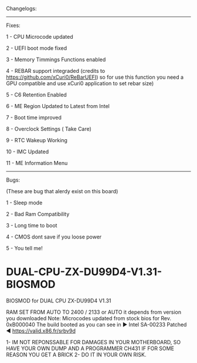 
Changelogs:

-------------------------------------------
Fixes:

1 - CPU Microcode updated
 
2 - UEFI boot mode fixed

3 - Memory Timmings Functions enabled

4 - REBAR support integraded (credits to https://github.com/xCuri0/ReBarUEFI) so for use this function you need a GPU compatible and use xCuri0 application to set rebar size) 

5 - C6 Retention Enabled

6 - ME Region Updated to Latest from Intel

7 - Boot time improved

8 - Overclock Settings ( Take Care)

9 - RTC Wakeup Working

10 - IMC Updated

11 - ME Information Menu

-------------------------------------------

Bugs:



(These are bug that alerdy exist on this board)

1 - Sleep mode

2 - Bad Ram Compatibility

3 - Long time to boot

4 - CMOS dont save if you loose power

5 - You tell me!




# DUAL-CPU-ZX-DU99D4-V1.31-BIOSMOD
BIOSMOD for DUAL CPU ZX-DU99D4 V1.31 



RAM SET FROM AUTO TO 2400 / 2133 or AUTO it depends from version you downloaded
Note: Microcodes updated from stock bios for Rev. 0xB000040 The build booted as you can see in ► Intel SA-00233 Patched ◄ https://valid.x86.fr/srbv9d

1- IM NOT REPONSSABLE FOR DAMAGES IN YOUR MOTHERBOARD, SO HAVE YOUR OWN DUMP AND A PROGRAMMER CH431 IF FOR SOME REASON YOU GET A BRICK
2- DO IT IN YOUR OWN RISK.
